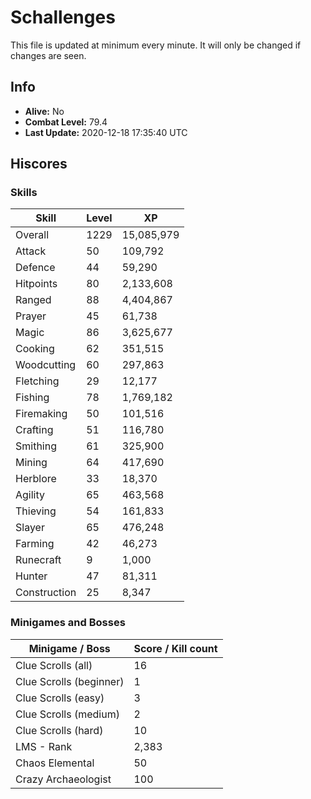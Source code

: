 # Schallenges

This file is updated at minimum every minute. It will only be changed if changes are seen.

## Info

 - **Alive:** No
 - **Combat Level:** 79.4
 - **Last Update:** 2020-12-18 17:35:40 UTC

## Hiscores

### Skills

| Skill | Level | XP |
|--|--|--|
| Overall | 1229 | 15,085,979 |
| Attack | 50 | 109,792 |
| Defence | 44 | 59,290 |
| Hitpoints | 80 | 2,133,608 |
| Ranged | 88 | 4,404,867 |
| Prayer | 45 | 61,738 |
| Magic | 86 | 3,625,677 |
| Cooking | 62 | 351,515 |
| Woodcutting | 60 | 297,863 |
| Fletching | 29 | 12,177 |
| Fishing | 78 | 1,769,182 |
| Firemaking | 50 | 101,516 |
| Crafting | 51 | 116,780 |
| Smithing | 61 | 325,900 |
| Mining | 64 | 417,690 |
| Herblore | 33 | 18,370 |
| Agility | 65 | 463,568 |
| Thieving | 54 | 161,833 |
| Slayer | 65 | 476,248 |
| Farming | 42 | 46,273 |
| Runecraft | 9 | 1,000 |
| Hunter | 47 | 81,311 |
| Construction | 25 | 8,347 |

### Minigames and Bosses

| Minigame / Boss | Score / Kill count |
|--|--|
| Clue Scrolls (all) | 16 |
| Clue Scrolls (beginner) | 1 |
| Clue Scrolls (easy) | 3 |
| Clue Scrolls (medium) | 2 |
| Clue Scrolls (hard) | 10 |
| LMS - Rank | 2,383 |
| Chaos Elemental | 50 |
| Crazy Archaeologist | 100 |
